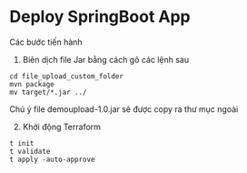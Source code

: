 # Deploy SpringBoot App

Các bước tiến hành

1. Biên dịch file Jar bằng cách gõ các lệnh sau
```
cd file_upload_custom_folder
mvn package
mv target/*.jar ../
```

Chú ý file demoupload-1.0.jar sẽ được copy ra thư mục ngoài

2. Khởi động Terraform

```
t init
t validate
t apply -auto-approve
```

